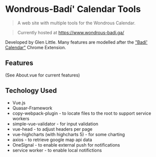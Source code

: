 # Wondrous-Badí' Calendar Tools

> A web site with multiple tools for the Wondrous Calendar.

> Currently hosted at <https://www.wondrous-badi.ga/>

Developed by Glen Little. Many features are modelled after the ["Badí' Calendar"](https://chrome.google.com/webstore/detail/bad%C3%AD-calendar/egekinjjpolponbbfjimifpgfdmphomp) Chrome Extension.

## Features

(See About.vue for current features)

## Techology Used

- Vue.js
- Quasar-Framework
- copy-webpack-plugin - to locate files to the root to support service workers
- simple-vue-validator - for input validation
- vue-head - to adjust headers per page
- vue-highcharts (with highcharts 5) - for some charting
- axios - to retrieve google map api data
- OneSignal - to enable external push for notifications
- service worker - to enable local notifictions
